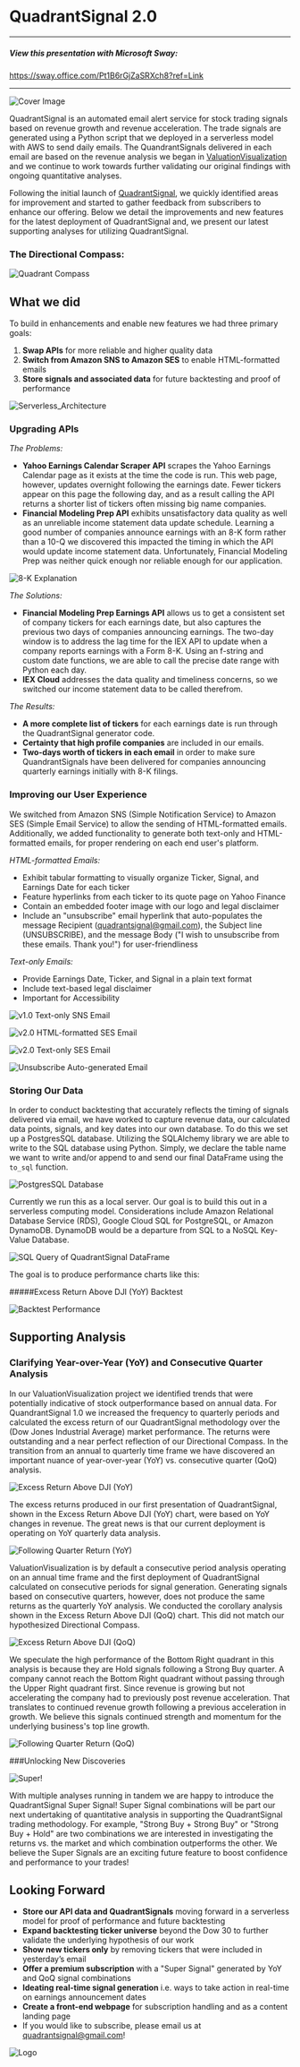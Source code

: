 # QuadrantSignal 2.0
---

##### View this presentation with Microsoft Sway:
https://sway.office.com/Pt1B6rGjZaSRXch8?ref=Link

---

![Cover Image](Images/CoverImage2.jpg)


QuadrantSignal is an automated email alert service for stock trading signals based on revenue growth and revenue acceleration. The trade signals are generated using a Python script that we deployed in a serverless model with AWS to send daily emails. The QuandrantSignals delivered in each email are based on the revenue analysis we began in [ValuationVisualization](https://github.com/marshallwolfe/ValuationVisualization) and we continue to work towards further validating our original findings with ongoing quantitative analyses.

Following the initial launch of [QuadrantSignal](https://github.com/marshallwolfe/QuadrantSignal_Public), we quickly identified areas for improvement and started to gather feedback from subscribers to enhance our offering. Below we detail the improvements and new features for the latest deployment of QuadrantSignal and, we present our latest supporting analyses for utilizing QuadrantSignal.

### The Directional Compass:

![Quadrant Compass](Images/Directional_Quadrant_Graphic.png)

## What we did

To build in enhancements and enable new features we had three primary goals:
1)  **Swap APIs** for more reliable and higher quality data
2)  **Switch from Amazon SNS to Amazon SES** to enable HTML-formatted emails
3)  **Store signals and associated data** for future backtesting and proof of performance

![Serverless_Architecture](Images/ServerlessApplicationArchitectureQuadrantSignal.png)

### Upgrading APIs

*The Problems:*
* **Yahoo Earnings Calendar Scraper API** scrapes the Yahoo Earnings Calendar page as it exists at the time the code is run. This web page, however, updates overnight following the earnings date. Fewer tickers appear on this page the following day, and as a result calling the API returns a shorter list of tickers often missing big name companies. 
* **Financial Modeling Prep API** exhibits unsatisfactory data quality as well as an unreliable income statement data update schedule. Learning a good number of companies announce earnings with an 8-K form rather than a 10-Q we discovered this impacted the timing in which the API would update income statement data. Unfortunately, Financial Modeling Prep was neither quick enough nor reliable enough for our application.

![8-K Explanation](Images/8-K_Explanation.png)

*The Solutions:*
* **Financial Modeling Prep Earnings API** allows us to get a consistent set of company tickers for each earnings date, but also captures the previous two days of companies announcing earnings. The two-day window is to address the lag time for the IEX API to update when a company reports earnings with a Form 8-K. Using an f-string and custom date functions, we are able to call the precise date range with Python each day.
* **IEX Cloud** addresses the data quality and timeliness concerns, so we switched our income statement data to be called therefrom.

*The Results:*
* **A more complete list of tickers** for each earnings date is run through the QuadrantSignal generator code. 
* **Certainty that high profile companies** are included in our emails.
* **Two-days worth of tickers in each email** in order to make sure QuandrantSignals have been delivered for companies announcing quarterly earnings initially with 8-K filings.

### Improving our User Experience

We switched from Amazon SNS (Simple Notification Service) to Amazon SES (Simple Email Service) to allow the sending of HTML-formatted emails. Additionally, we added functionality to generate both text-only and HTML-formatted emails, for proper rendering on each end user's platform.

*HTML-formatted Emails:*
* Exhibit tabular formatting to visually organize Ticker, Signal, and Earnings Date for each ticker 
* Feature hyperlinks from each ticker to its quote page on Yahoo Finance
* Contain an embedded footer image with our logo and legal disclaimer
* Include an "unsubscribe" email hyperlink that auto-populates the message Recipient (quadrantsignal@gmail.com), the Subject line (UNSUBSCRIBE), and the message Body ("I wish to unsubscribe from these emails. Thank you!") for user-friendliness

*Text-only Emails:*
* Provide Earnings Date, Ticker, and Signal in a plain text format
* Include text-based legal disclaimer
* Important for Accessibility

![v1.0 Text-only SNS Email](Images/v1.png)

![v2.0 HTML-formatted SES Email](Images/HTML-Email.png)

![v2.0 Text-only SES Email](Images/Text-Email.png)

![Unsubscribe Auto-generated Email](Images/Unsubscribe.png)

### Storing Our Data

In order to conduct backtesting that accurately reflects the timing of signals delivered via email, we have worked to capture revenue data, our calculated data points, signals, and key dates into our own database. To do this we set up a PostgresSQL database. Utilizing the SQLAlchemy library we are able to write to the SQL database using Python. Simply, we declare the table name we want to write and/or append to and send our final DataFrame using the `to_sql` function.

![PostgresSQL Database](Images/pgAdmin_DFwithEmailDate.jpg)

Currently we run this as a local server. Our goal is to build this out in a serverless computing model. Considerations include Amazon Relational Database Service (RDS), Google Cloud SQL for PostgreSQL, or Amazon DynamoDB. DynamoDB would be a departure from SQL to a NoSQL Key-Value Database.

![SQL Query of QuadrantSignal DataFrame](Images/DFwithEmailDate.jpg)

The goal is to produce performance charts like this:

#####Excess Return Above DJI (YoY) Backtest

![Backtest Performance](Images/Backtest_Performance.png)

## Supporting Analysis

### Clarifying Year-over-Year (YoY) and Consecutive Quarter Analysis

In our ValuationVisualization project we identified trends that were potentially indicative of stock outperformance based on annual data. For QuandrantSignal 1.0 we increased the frequency to quarterly periods and calculated the excess return of our QuadrantSignal methodology over the (Dow Jones Industrial Average) market performance. The returns were outstanding and a near perfect reflection of our Directional Compass. In the transition from an annual to quarterly time frame we have discovered an important nuance of year-over-year (YoY) vs. consecutive quarter (QoQ) analysis. 

![Excess Return Above DJI (YoY)](Images/ExcessAboveDJI_YoY.png)

The excess returns produced in our first presentation of QuadrantSignal, shown in the Excess Return Above DJI (YoY) chart, were based on YoY changes in revenue. The great news is that our current deployment is operating on YoY quarterly data analysis. 

![Following Quarter Return (YoY)](Images/FollowingQuarterReturn_YoY.png)

ValuationVisualization is by default a consecutive period analysis operating on an annual time frame and the first deployment of QuadrantSignal calculated on consecutive periods for signal generation. Generating signals based on consecutive quarters, however, does not produce the same returns as the quarterly YoY analysis. We conducted the corollary analysis shown in the Excess Return Above DJI (QoQ) chart. This did not match our hypothesized Directional Compass. 

![Excess Return Above DJI (QoQ)](Images/ExcessAboveDJI_QoQ.png)

We speculate the high performance of the Bottom Right quadrant in this analysis is because they are Hold signals following a Strong Buy quarter. A company cannot reach the Bottom Right quadrant without passing through the Upper Right quadrant first. Since revenue is growing but not accelerating the company had to previously post revenue acceleration. That translates to continued revenue growth following a previous acceleration in growth. We believe this signals continued strength and momentum for the underlying business's top line growth.

![Following Quarter Return (QoQ)](Images/FollowingQuarterReturn_QoQ.png)

###Unlocking New Discoveries

![Super!](Images/Super2.jpg)

With multiple analyses running in tandem we are happy to introduce the QuadrantSignal Super Signal! Super Signal combinations will be part our next undertaking of quantitative analysis in supporting the QuadrantSignal trading methodology. For example, "Strong Buy + Strong Buy" or "Strong Buy + Hold" are two combinations we are interested in investigating the returns vs. the market and which combination outperforms the other. We believe the Super Signals are an exciting future feature to boost confidence and performance to your trades!

## Looking Forward

* **Store our API data and QuadrantSignals** moving forward in a serverless model for proof of performance and future backtesting
* **Expand backtesting ticker universe** beyond the Dow 30 to further validate the underlying hypothesis of our work
* **Show new tickers only** by removing tickers that were included in yesterday’s email
* **Offer a premium subscription** with a "Super Signal" generated by YoY and QoQ signal combinations
* **Ideating real-time signal generation** i.e. ways to take action in real-time on earnings announcement dates
* **Create a front-end webpage** for subscription handling and as a content landing page
* If you would like to subscribe, please email us at quadrantsignal@gmail.com!

![Logo](Images/QuadrantSignal_Logo_081220_V5.jpg)